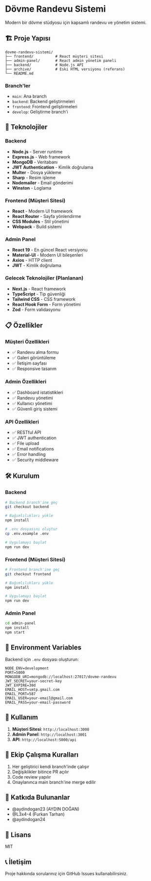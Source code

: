 # Dövme Randevu Sistemi

Modern bir dövme stüdyosu için kapsamlı randevu ve yönetim sistemi.

## 🏗️ Proje Yapısı

```
dovme-randevu-sistemi/
├── frontend/          # React müşteri sitesi
├── admin-panel/       # React admin yönetim paneli
├── backend/           # Node.js API
├── archive/           # Eski HTML versiyonu (referans)
└── README.md
```

### Branch'ler

* `main`: Ana branch
* `backend`: Backend geliştirmeleri
* `frontend`: Frontend geliştirmeleri
* `develop`: Geliştirme branch'i

## 🚀 Teknolojiler

### Backend
* **Node.js** - Server runtime
* **Express.js** - Web framework
* **MongoDB** - Veritabanı
* **JWT Authentication** - Kimlik doğrulama
* **Multer** - Dosya yükleme
* **Sharp** - Resim işleme
* **Nodemailer** - Email gönderimi
* **Winston** - Loglama

### Frontend (Müşteri Sitesi)
* **React** - Modern UI framework
* **React Router** - Sayfa yönlendirme
* **CSS Modules** - Stil yönetimi
* **Webpack** - Build sistemi

### Admin Panel
* **React 19** - En güncel React versiyonu
* **Material-UI** - Modern UI bileşenleri
* **Axios** - HTTP client
* **JWT** - Kimlik doğrulama

### Gelecek Teknolojiler (Planlanan)
* **Next.js** - React framework
* **TypeScript** - Tip güvenliği
* **Tailwind CSS** - CSS framework
* **React Hook Form** - Form yönetimi
* **Zod** - Form validasyonu

## 📋 Özellikler

### Müşteri Özellikleri
- ✅ Randevu alma formu
- ✅ Galeri görüntüleme
- ✅ İletişim sayfası
- ✅ Responsive tasarım

### Admin Özellikleri
- ✅ Dashboard istatistikleri
- ✅ Randevu yönetimi
- ✅ Kullanıcı yönetimi
- ✅ Güvenli giriş sistemi

### API Özellikleri
- ✅ RESTful API
- ✅ JWT authentication
- ✅ File upload
- ✅ Email notifications
- ✅ Error handling
- ✅ Security middleware

## 🛠️ Kurulum

### Backend
```bash
# Backend branch'ine geç
git checkout backend

# Bağımlılıkları yükle
npm install

# .env dosyasını oluştur
cp .env.example .env

# Uygulamayı başlat
npm run dev
```

### Frontend (Müşteri Sitesi)
```bash
# Frontend branch'ine geç
git checkout frontend

# Bağımlılıkları yükle
npm install

# Uygulamayı başlat
npm run dev
```

### Admin Panel
```bash
cd admin-panel
npm install
npm start
```

## 🔐 Environment Variables

Backend için `.env` dosyası oluşturun:

```env
NODE_ENV=development
PORT=5000
MONGODB_URI=mongodb://localhost:27017/dovme-randevu
JWT_SECRET=your-secret-key
JWT_EXPIRE=30d
EMAIL_HOST=smtp.gmail.com
EMAIL_PORT=587
EMAIL_USER=your-email@gmail.com
EMAIL_PASS=your-email-password
```

## 📱 Kullanım

1. **Müşteri Sitesi**: `http://localhost:3000`
2. **Admin Panel**: `http://localhost:3001`
3. **API**: `http://localhost:5000/api`

## 👥 Ekip Çalışma Kuralları

1. Her geliştirici kendi branch'inde çalışır
2. Değişiklikler bitince PR açılır
3. Code review yapılır
4. Onaylanınca main branch'ine merge edilir

## 🤝 Katkıda Bulunanlar

* @aydindogan23 (AYDIN DOĞAN)
* @L3x4-4 (Furkan Tarhan)
* @aydindogan24

## 📄 Lisans

MIT

## 📞 İletişim

Proje hakkında sorularınız için GitHub Issues kullanabilirsiniz.
